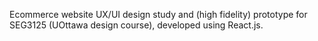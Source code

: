 Ecommerce website UX/UI design study and (high fidelity) prototype for SEG3125 (UOttawa design course), developed using React.js.